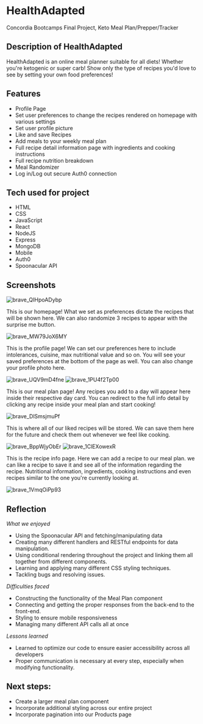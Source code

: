 # HealthAdapted

Concordia Bootcamps Final Project, Keto Meal Plan/Prepper/Tracker

## Description of HealthAdapted

HealthAdapted is an online meal planner suitable for all diets! Whether you're ketogenic or super carb! Show only the type of recipes you'd love to see by setting your own food preferences!

## Features

- Profile Page
- Set user preferences to change the recipes rendered on homepage with various settings
- Set user profile picture
- Like and save Recipes
- Add meals to your weekly meal plan
- Full recipe detail information page with ingredients and cooking instructions
- Full recipe nutrition breakdown
- Meal Randomizer
- Log in/Log out secure Auth0 connection

## Tech used for project

- HTML
- CSS
- JavaScript
- React
- NodeJS
- Express
- MongoDB
- Mobile
- Auth0
- Spoonacular API

## Screenshots


![brave_QIHpoADybp](https://user-images.githubusercontent.com/71355155/169697167-397bbe41-1cc2-4220-bd94-e030372f1e7a.png) 

This is our homepage! What we set as preferences dictate the recipes that will be shown here. We can also randomize 3 recipes to appear with the surprise me button. 

![brave_MW79JoX6MY](https://user-images.githubusercontent.com/71355155/169697220-96f56c15-6ddf-4cf7-93d5-9410da12e35a.png)

This is the profile page! We can set our preferences here to include intolerances, cuisine, max nutritional value and so on. You will see your saved preferences at the bottom of the page as well. You can also change your profile photo here.

![brave_UQV9mD4fne](https://user-images.githubusercontent.com/71355155/169697299-44df5668-c597-401b-ad14-9244ced3ac0e.png)
![brave_1PU4f2Tp00](https://user-images.githubusercontent.com/71355155/169697303-d353fd35-7430-4781-a505-ed8873fa6ef8.png)

This is our meal plan page! Any recipes you add to a day will appear here inside their respective day card. You can redirect to the full info detail by clicking any recipe inside your meal plan and start cooking! 

![brave_DlSmsjmuPf](https://user-images.githubusercontent.com/71355155/169697372-8818fdfc-1b80-4691-8159-dab35861e5d9.png)

This is where all of our liked recipes will be stored. We can save them here for the future and check them out whenever we feel like cooking. 

![brave_BppWjyObEr](https://user-images.githubusercontent.com/71355155/169697404-44e18200-3787-4ac6-9e8c-b84a4fe8c35d.png)
![brave_1ClEXowexR](https://user-images.githubusercontent.com/71355155/169697464-54c032a1-9187-42c9-b7d3-12d643ae5c82.png)

This is the recipe info page. Here we can add a recipe to our meal plan. we can like a recipe to save it and see all of the information regarding the recipe. Nutritional information, ingredients, cooking instructions and even recipes similar to the one you're currently looking at. 

![brave_1VmqOiPp93](https://user-images.githubusercontent.com/71355155/169697472-bb065347-6abb-45a2-a80f-9b627a92c95d.png)



## Reflection

_What we enjoyed_

- Using the Spoonacular API and fetching/manipulating data
- Creating many different handlers and RESTful endpoints for data manipulation.
- Using conditional rendering throughout the project and linking them all together from different components.
- Learning and applying many different CSS styling techniques.
- Tackling bugs and resolving issues.

_Difficulties faced_

- Constructing the functionality of the Meal Plan component
- Connecting and getting the proper responses from the back-end to the front-end.
- Styling to ensure mobile responsiveness
- Managing many different API calls all at once

_Lessons learned_

- Learned to optimize our code to ensure easier accessibility across all developers
- Proper communication is necessary at every step, especially when modifying functionality.

## Next steps:

- Create a larger meal plan component
- Incorporate additional styling across our entire project
- Incorporate pagination into our Products page
